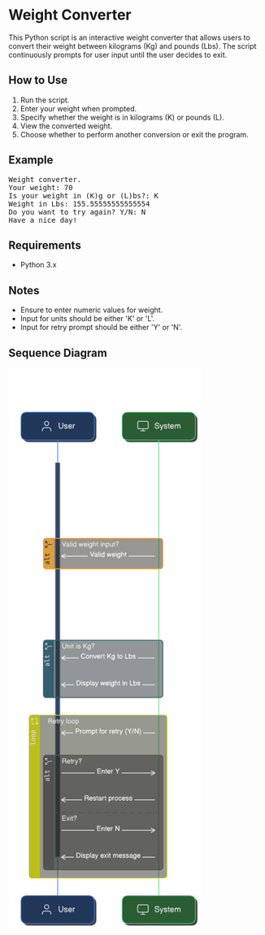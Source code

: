  <h1>Weight Converter</h1>
    <p>This Python script is an interactive weight converter that allows users to convert their weight between kilograms (Kg) and pounds (Lbs). The script continuously prompts for user input until the user decides to exit.</p>
    <h2>How to Use</h2>
    <ol>
        <li>Run the script.</li>
        <li>Enter your weight when prompted.</li>
        <li>Specify whether the weight is in kilograms (K) or pounds (L).</li>
        <li>View the converted weight.</li>
        <li>Choose whether to perform another conversion or exit the program.</li>
    </ol>
    <h2>Example</h2>
    <pre>
Weight converter.
Your weight: 70
Is your weight in (K)g or (L)bs?: K
Weight in Lbs: 155.55555555555554
Do you want to try again? Y/N: N
Have a nice day!</pre>
    <h2>Requirements</h2>
    <ul>
        <li>Python 3.x</li>
    </ul>
    <h2>Notes</h2>
    <ul>
        <li>Ensure to enter numeric values for weight.</li>
        <li>Input for units should be either 'K' or 'L'.</li>
        <li>Input for retry prompt should be either 'Y' or 'N'.</li>
    </ul>
    <h2>Sequence Diagram</h2>
    <img src="/ReadMeFiles/SequenceDiagram.png" alt="Sequence Diagram" style="width: 75%;">
